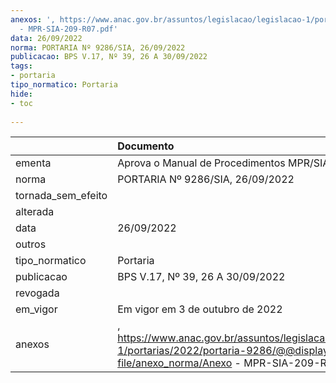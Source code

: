 ```yaml
---
anexos: ', https://www.anac.gov.br/assuntos/legislacao/legislacao-1/portarias/2022/portaria-9286/@@display-file/anexo_norma/Anexo
  - MPR-SIA-209-R07.pdf'
data: 26/09/2022
norma: PORTARIA Nº 9286/SIA, 26/09/2022
publicacao: BPS V.17, Nº 39, 26 A 30/09/2022
tags:
- portaria
tipo_normatico: Portaria
hide: 
- toc 
 
---
```


|                    | Documento                                                                                                                                      |
|:-------------------|:-----------------------------------------------------------------------------------------------------------------------------------------------|
| ementa             | Aprova o Manual de Procedimentos MPR/SIA 209-R07                                                                                               |
| norma              | PORTARIA Nº 9286/SIA, 26/09/2022                                                                                                               |
| tornada_sem_efeito |                                                                                                                                                |
| alterada           |                                                                                                                                                |
| data               | 26/09/2022                                                                                                                                     |
| outros             |                                                                                                                                                |
| tipo_normatico     | Portaria                                                                                                                                       |
| publicacao         | BPS V.17, Nº 39, 26 A 30/09/2022                                                                                                               |
| revogada           |                                                                                                                                                |
| em_vigor           | Em vigor em 3 de outubro de 2022                                                                                                               |
| anexos             | , https://www.anac.gov.br/assuntos/legislacao/legislacao-1/portarias/2022/portaria-9286/@@display-file/anexo_norma/Anexo - MPR-SIA-209-R07.pdf |